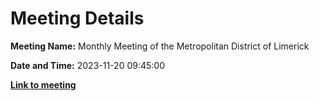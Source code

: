 # Meeting Details

**Meeting Name:** Monthly Meeting of the Metropolitan District of Limerick

**Date and Time:** 2023-11-20 09:45:00

**<a href="https://www.limerick.ie/council/whats-on/monthly-meeting-of-the-metropolitan-district-of-limerick-7" target="_blank">Link to meeting</a>**

